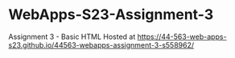 # WebApps-S23-Assignment-3
Assignment 3 - Basic HTML
Hosted at https://44-563-web-apps-s23.github.io/44563-webapps-assignment-3-s558962/
